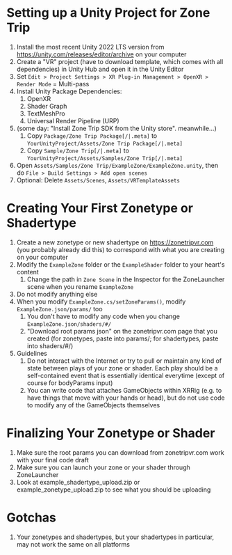 # Setting up a Unity Project for Zone Trip

1. Install the most recent Unity 2022 LTS version from https://unity.com/releases/editor/archive on your computer
2. Create a "VR" project (have to download template, which comes with all dependencies) in Unity Hub and open it in the Unity Editor
3. Set `Edit > Project Settings > XR Plug-in Management > OpenXR > Render Mode` = Multi-pass
3. Install Unity Package Dependencies:
    1. OpenXR
    2. Shader Graph
    3. TextMeshPro
    4. Universal Render Pipeline (URP)
4. (some day: "Install Zone Trip SDK from the Unity store". meanwhile...)
    1. Copy `Package/Zone Trip Package[/|.meta]` to `YourUnityProject/Assets/Zone Trip Package[/|.meta]`
    2. Copy `Sample/Zone Trip[/|.meta]` to `YourUnityProject/Assets/Samples/Zone Trip[/|.meta]`
5. Open `Assets/Samples/Zone Trip/ExampleZone/ExampleZone.unity`, then do `File > Build Settings > Add open scenes`
6. Optional: Delete `Assets/Scenes`, `Assets/VRTemplateAssets`

# Creating Your First Zonetype or Shadertype

1. Create a new zonetype or new shadertype on https://zonetripvr.com (you probably already did this) to correspond with what you are creating on your computer
2. Modify the `ExampleZone` folder or the `ExampleShader` folder to your heart's content
    1. Change the path in `Zone Scene` in the Inspector for the ZoneLauncher scene when you rename `ExampleZone`
3. Do not modify anything else
4. When you modify `ExampleZone.cs/setZoneParams()`, modify `ExampleZone.json/params/` too
    1. You don't have to modify any code when you change `ExampleZone.json/shaders/#/`
    2. "Download root params json" on the zonetripvr.com page that you created (for zonetypes, paste into params/; for shadertypes, paste into shaders/#/)
5. Guidelines
    1. Do not interact with the Internet or try to pull or maintain any kind of state between plays of your zone or shader. Each play should be a self-contained event that is essentially identical everytime (except of course for bodyParams input)
    2. You can write code that attaches GameObjects within XRRig (e.g. to have things that move with your hands or head), but do not use code to modify any of the GameObjects themselves

# Finalizing Your Zonetype or Shader

1. Make sure the root params you can download from zonetripvr.com work with your final code draft
2. Make sure you can launch your zone or your shader through ZoneLauncher
3. Look at example_shadertype_upload.zip or example_zonetype_upload.zip to see what you should be uploading

# Gotchas

1. Your zonetypes and shadertypes, but your shadertypes in particular, may not work the same on all platforms
